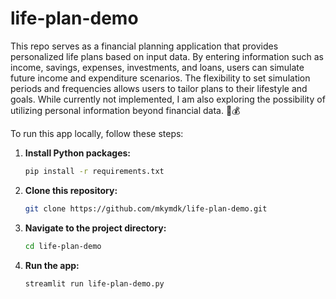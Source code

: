# life-plan-demo
This repo serves as a financial planning application that provides personalized life plans based on input data. By entering information such as income, savings, expenses, investments, and loans, users can simulate future income and expenditure scenarios. The flexibility to set simulation periods and frequencies allows users to tailor plans to their lifestyle and goals. While currently not implemented, I am also exploring the possibility of utilizing personal information beyond financial data. 🌟💰


To run this app locally, follow these steps:

1. **Install Python packages:**
    ```bash
    pip install -r requirements.txt
    ```

2. **Clone this repository:**
    ```bash
    git clone https://github.com/mkymdk/life-plan-demo.git
    ```

3. **Navigate to the project directory:**
    ```bash
    cd life-plan-demo
    ```

4. **Run the app:**
    ```bash
    streamlit run life-plan-demo.py
    ```